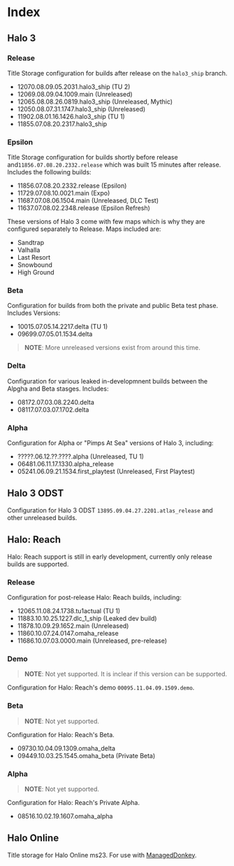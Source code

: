 # Index
## Halo 3
### Release
Title Storage configuration for builds after release on the `halo3_ship` branch.
- 12070.08.09.05.2031.halo3_ship (TU 2)
- 12069.08.09.04.1009.main (Unreleased)
- 12065.08.08.26.0819.halo3_ship (Unreleased, Mythic)
- 12050.08.07.31.1747.halo3_ship (Unreleased)
- 11902.08.01.16.1426.halo3_ship (TU 1)
- 11855.07.08.20.2317.halo3_ship


### Epsilon
Title Storage configuration for builds shortly before release and`11856.07.08.20.2332.release` which was built 15 minutes after release.
Includes the following builds:
- 11856.07.08.20.2332.release (Epsilon)
- 11729.07.08.10.0021.main (Expo)
- 11687.07.08.06.1504.main (Unreleased, DLC Test)
- 11637.07.08.02.2348.release (Epsilon Refresh)

These versions of Halo 3 come with few maps which is why they are configured separately to Release. Maps included are:
- Sandtrap
- Valhalla
- Last Resort
- Snowbound
- High Ground

### Beta
Configuration for builds from both the private and public Beta test phase.
Includes Versions:
- 10015.07.05.14.2217.delta (TU 1)
- 09699.07.05.01.1534.delta
> **NOTE**: More unreleased versions exist from around this time.

### Delta
Configuration for various leaked in-developmnent builds between the Alpgha and Beta stasges. Includes:
- 08172.07.03.08.2240.delta
- 08117.07.03.07.1702.delta

### Alpha
Configuration for Alpha or "Pimps At Sea" versions of Halo 3, including:
- ?????.06.12.??.????.alpha (Unreleased, TU 1)
- 06481.06.11.17.1330.alpha_release
- 05241.06.09.21.1534.first_playtest (Unreleased, First Playtest)

## Halo 3 ODST
Configuration for Halo 3 ODST `13895.09.04.27.2201.atlas_release` and other unreleased builds.

## Halo: Reach
Halo: Reach support is still in early development, currently only release builds are supported.
### Release
Configuration for post-release Halo: Reach builds, including:
- 12065.11.08.24.1738.tu1actual (TU 1)
- 11883.10.10.25.1227.dlc_1_ship (Leaked dev build)
- 11878.10.09.29.1652.main (Unreleased)
- 11860.10.07.24.0147.omaha_release
- 11686.10.07.03.0000.main (Unreleased, pre-release)

### Demo
> **NOTE**: Not yet supported. It is inclear if this version can be supported.

Configuration for Halo: Reach's demo `00095.11.04.09.1509.demo`.

### Beta
> **NOTE**: Not yet supported.

Configuration for Halo: Reach's Beta.
- 09730.10.04.09.1309.omaha_delta
- 09449.10.03.25.1545.omaha_beta (Private Beta)

### Alpha
> **NOTE**: Not yet supported.

Configuration for Halo: Reach's Private Alpha.
- 08516.10.02.19.1607.omaha_alpha

## Halo Online
Title storage for Halo Online ms23. For use with [ManagedDonkey](https://github.com/twist84/ManagedDonkey).
